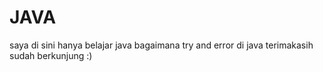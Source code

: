 # JAVA
saya di sini hanya belajar java bagaimana try and error di java
terimakasih sudah berkunjung :)
